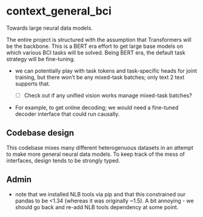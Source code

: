 # context_general_bci
Towards large neural data models.

The entire project is structured with the assumption that Transformers will be the backbone.
This is a BERT era effort to get large base models on which various BCI tasks will be solved. Being BERT era, the default task strategy will be fine-tuning.
- we can potentially play with task tokens and task-specific heads for joint training, but there won’t be any mixed-task batches; only text 2 text supports that.
  - [ ]  Check out if any unified vision works manage mixed-task batches?


- For example, to get online decoding; we would need a fine-tuned decoder interface that could run causally.

## Codebase design
This codebase mixes many different heterogenuous datasets in an attempt to make more general neural data models. To keep track of the mess of interfaces, design tends to be strongly typed.

## Admin
- note that we installed NLB tools via pip and that this constrained our pandas to be <1.34 (whereas it was originally ~1.5). A bit annoying - we should go back and re-add NLB tools dependency at some point.